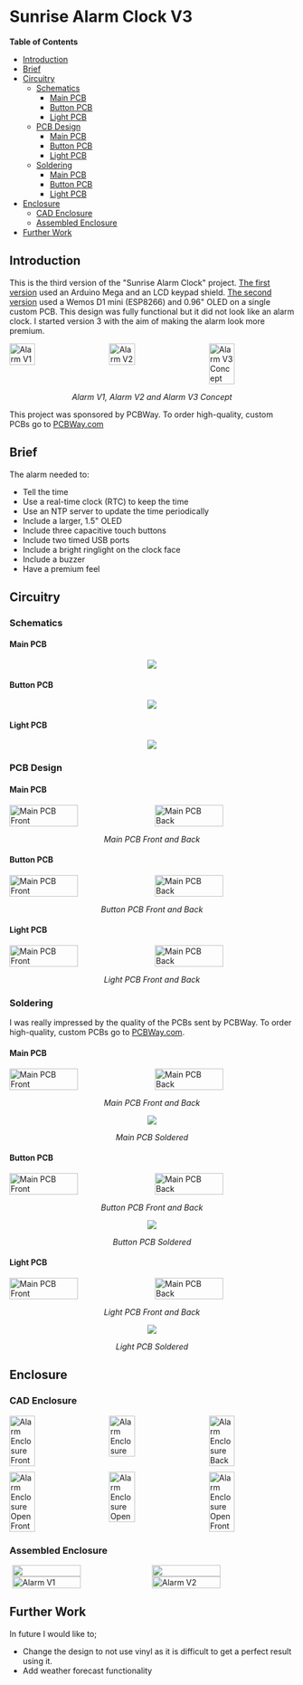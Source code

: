 # Sunrise Alarm Clock V3

**Table of Contents**

- [Introduction](#introduction)
- [Brief](#brief)
- [Circuitry](#circuitry)
  - [Schematics](#schematics)
    - [Main PCB](#main-pcb)
    - [Button PCB](#button-pcb)
    - [Light PCB](#light-pcb)
  - [PCB Design](#pcb-design)
    - [Main PCB](#main-pcb-1)
    - [Button PCB](#button-pcb-1)
    - [Light PCB](#light-pcb-1)
  - [Soldering](#soldering)
    - [Main PCB](#main-pcb-2)
    - [Button PCB](#button-pcb-2)
    - [Light PCB](#light-pcb-2)
- [Enclosure](#enclosure)
  - [CAD Enclosure](#cad-enclosure)
  - [Assembled Enclosure](#assembled-enclosure)
- [Further Work](#further-work)


## Introduction

This is the third version of the "Sunrise Alarm Clock" project. [The first version](https://github.com/SeanP2001/Arduino_Sunrise_Alarm_Clock) used an Arduino Mega and an LCD keypad shield. [The second version](https://github.com/SeanP2001/Sunrise_Alarm_Clock_V2) used a Wemos D1 mini (ESP8266) and 0.96" OLED on a single custom PCB. This design was fully functional but it did not look like an alarm clock. I started version 3 with the aim of making the alarm look more premium. 

<div style="display: flex; justify-content: space-between;">
    <img src="./Images/V1_Alarm.jpg" alt="Alarm V1" style="width: 30%; object-fit: contain;">
    <img src="./Images/V2_Alarm.jpg" alt="Alarm V2" style="width: 30%; object-fit: contain;">
    <img src="./Images/V3_Alarm_Idea_Render.png" alt="Alarm V3 Concept" style="width: 30%; object-fit: contain;">
</div>
<p align="center"><i>Alarm V1, Alarm V2 and Alarm V3 Concept</i></p>

This project was sponsored by PCBWay. To order high-quality, custom PCBs go to [PCBWay.com](https://www.pcbway.com/)

## Brief

The alarm needed to:
- Tell the time
- Use a real-time clock (RTC) to keep the time 
- Use an NTP server to update the time periodically
- Include a larger, 1.5" OLED 
- Include three capacitive touch buttons
- Include two timed USB ports
- Include a bright ringlight on the clock face
- Include a buzzer
- Have a premium feel

## Circuitry

### Schematics

#### Main PCB

<p align="center">
  <img src="./Images/PCB/Main_PCB_Schematic.png" />
</p>

#### Button PCB

<p align="center">
  <img src="./Images/PCB/Button_PCB_Schematic.png" />
</p>

#### Light PCB

<p align="center">
  <img src="./Images/PCB/Light_PCB_Schematic.png" />
</p>


### PCB Design

#### Main PCB

<div style="display: flex; justify-content: space-between;">
    <img src="./Images/PCB/Main_PCB_Design_Front.png" alt="Main PCB Front" style="width: 49%; object-fit: contain; margin-right: 5px;">
    <img src="./Images/PCB/Main_PCB_Design_Back.png" alt="Main PCB Back" style="width: 49%; object-fit: contain; margin-left: 5px;">
</div>
<p align="center"><i>Main PCB Front and Back</i></p>

#### Button PCB

<div style="display: flex; justify-content: space-between;">
    <img src="./Images/PCB/Button_PCB_Design_Front.png" alt="Main PCB Front" style="width: 49%; object-fit: contain; margin-right: 5px;">
    <img src="./Images/PCB/Button_PCB_Design_Back.png" alt="Main PCB Back" style="width: 49%; object-fit: contain; margin-left: 5px;">
</div>
<p align="center"><i>Button PCB Front and Back</i></p>

#### Light PCB

<div style="display: flex; justify-content: space-between;">
    <img src="./Images/PCB/Light_PCB_Design_Front.png" alt="Main PCB Front" style="width: 49%; object-fit: contain; margin-right: 5px;">
    <img src="./Images/PCB/Light_PCB_Design_Back.png" alt="Main PCB Back" style="width: 49%; object-fit: contain; margin-left: 5px;">
</div>
<p align="center"><i>Light PCB Front and Back</i></p>

### Soldering

I was really impressed by the quality of the PCBs sent by PCBWay. To order high-quality, custom PCBs go to [PCBWay.com](https://www.pcbway.com/). 

#### Main PCB

<div style="display: flex; justify-content: space-between;">
    <img src="./Images/PCB/Main_PCB_Front.jpg" alt="Main PCB Front" style="width: 49%; object-fit: cover; margin-right: 5px;">
    <img src="./Images/PCB/Main_PCB_Back.jpg" alt="Main PCB Back" style="width: 49%; object-fit: cover; margin-left: 5px;">
</div>
<p align="center"><i>Main PCB Front and Back</i></p>

<p align="center">
  <img src="./Images/PCB/Main_PCB_Soldered.jpg" />
</p>
<p align="center"><i>Main PCB Soldered</i></p>

#### Button PCB

<div style="display: flex; justify-content: space-between;">
    <img src="./Images/PCB/Button_PCB_Front.jpg" alt="Main PCB Front" style="width: 49%; object-fit: cover; margin-right: 5px;">
    <img src="./Images/PCB/Button_PCB_Back.jpg" alt="Main PCB Back" style="width: 49%; object-fit: cover; margin-left: 5px;">
</div>
<p align="center"><i>Button PCB Front and Back</i></p>

<p align="center">
  <img src="./Images/PCB/Button_PCB_Soldered.jpg" />
</p>
<p align="center"><i>Button PCB Soldered</i></p>

#### Light PCB

<div style="display: flex; justify-content: space-between;">
    <img src="./Images/PCB/Light_PCB_Front.jpg" alt="Main PCB Front" style="width: 49%; object-fit: cover; margin-right: 5px;">
    <img src="./Images/PCB/Light_PCB_Back.jpg" alt="Main PCB Back" style="width: 49%; object-fit: cover; margin-left: 5px;">
</div>
<p align="center"><i>Light PCB Front and Back</i></p>

<p align="center">
  <img src="./Images/PCB/Light_PCB_Soldered.jpg" />
</p>
<p align="center"><i>Light PCB Soldered</i></p>

## Enclosure

### CAD Enclosure

<div style="display: flex; justify-content: space-between;">
    <img src="./Images/CAD/Enclosure_Front.png" alt="Alarm Enclosure Front" style="width: 30%; object-fit: contain;">
    <img src="./Images/CAD/Enclosure.png" alt="Alarm Enclosure" style="width: 30%; object-fit: contain;">
    <img src="./Images/CAD/Enclosure_Back.png" alt="Alarm Enclosure Back" style="width: 30%; object-fit: contain;">
</div>
<div style="display: flex; justify-content: space-between; margin-top: 10px;">
    <img src="./Images/CAD/Enclosure_Open_Front_2.png" alt="Alarm Enclosure Open Front" style="width: 30%; object-fit: contain;">
    <img src="./Images/CAD/Enclosure_Open.png" alt="Alarm Enclosure Open" style="width: 30%; object-fit: contain;">
    <img src="./Images/CAD/Enclosure_Open_Front.png" alt="Alarm Enclosure Open Front" style="width: 30%; object-fit: contain;">
</div>

### Assembled Enclosure

<div style="display: flex; justify-content: center;">
    <img src="./Images/Alarm_2.jpg" style="width: 49%; object-fit: cover;">
    <img src="./Images/Alarm_Light_On.jpg" style="width: 49%; object-fit: cover;">
</div>
<div style="display: flex; justify-content: center;">
    <img src="./Images/Alarm_Front.jpg" alt="Alarm V1" style="width: 49%; object-fit: cover;">
    <img src="./Images/Alarm_Front_Light_On.jpg" alt="Alarm V2" style="width: 49%; object-fit: cover;">
</div>

## Further Work

In future I would like to;
- Change the design to not use vinyl as it is difficult to get a perfect result using it.
- Add weather forecast functionality